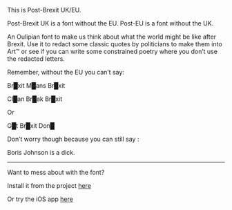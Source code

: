 This is Post-Brexit UK/EU.

Post-Brexit UK is a font without the EU. Post-EU is a font without the UK.

An Oulipian font to make us think about what the world might be like after Brexit.
Use it to redact some classic quotes by politicians to make them into Art™ or see if you can write some constrained poetry where you don’t use the redacted letters.

Remember, without the EU you can’t say: 

Br█xit M█ans Br█xit

Cl█an Br█ak Br█xit 

Or 

G█t Br█xit Don█


Don’t worry though because you can still say : 

Boris Johnson is a dick.



---




Want to mess about with the font?


Install it from the project [here](https://github.com/miranda-evans/Post-Brexit-Fonts)


Or try the iOS app [here](https://testflight.apple.com/join/yWnHlMQ7)
